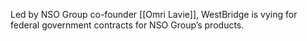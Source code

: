 Led by NSO Group co-founder [[Omri Lavie]], WestBridge is vying for federal government contracts for NSO Group’s products.
